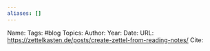 ```yaml
---
aliases: []
---
```

Name: 
Tags: #blog
Topics: 
Author: 
Year: 
Date:
URL: https://zettelkasten.de/posts/create-zettel-from-reading-notes/
Cite: 